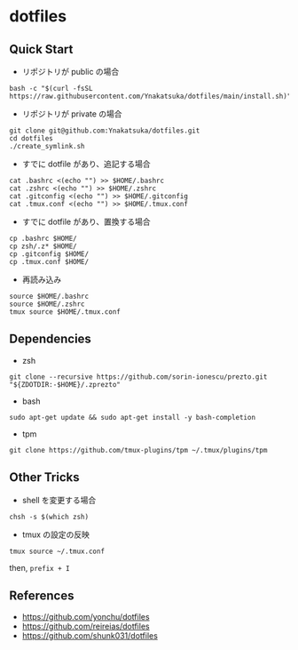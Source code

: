 # dotfiles

## Quick Start

- リポジトリが public の場合

```
bash -c "$(curl -fsSL https://raw.githubusercontent.com/Ynakatsuka/dotfiles/main/install.sh)"
```

- リポジトリが private の場合

```
git clone git@github.com:Ynakatsuka/dotfiles.git
cd dotfiles
./create_symlink.sh
```

- すでに dotfile があり、追記する場合

```
cat .bashrc <(echo "") >> $HOME/.bashrc
cat .zshrc <(echo "") >> $HOME/.zshrc
cat .gitconfig <(echo "") >> $HOME/.gitconfig
cat .tmux.conf <(echo "") >> $HOME/.tmux.conf
```

- すでに dotfile があり、置換する場合

```
cp .bashrc $HOME/
cp zsh/.z* $HOME/
cp .gitconfig $HOME/
cp .tmux.conf $HOME/
```

- 再読み込み

```
source $HOME/.bashrc
source $HOME/.zshrc
tmux source $HOME/.tmux.conf
```

## Dependencies

- zsh

```
git clone --recursive https://github.com/sorin-ionescu/prezto.git "${ZDOTDIR:-$HOME}/.zprezto"
```

- bash

```
sudo apt-get update && sudo apt-get install -y bash-completion
```

- tpm

```
git clone https://github.com/tmux-plugins/tpm ~/.tmux/plugins/tpm
```

## Other Tricks

- shell を変更する場合

```
chsh -s $(which zsh)
```

- tmux の設定の反映

```
tmux source ~/.tmux.conf
```

then, `prefix + I`

## References

- https://github.com/yonchu/dotfiles
- https://github.com/reireias/dotfiles
- https://github.com/shunk031/dotfiles
